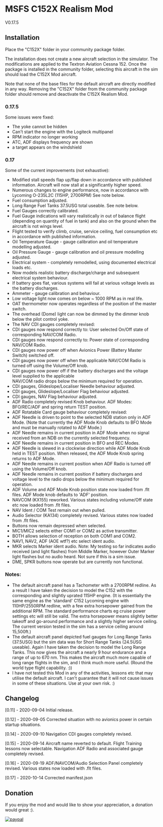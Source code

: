 # MSFS C152X Realism Mod
V0.17.5
  

## Installation
Place the "C152X" folder in your community package folder.

The installation does not create a new aircraft selection in the simulator.  The modifications are applied to the Textron Aviation Cessna 152.  Once the package is installed in the community folder, selecting this aircraft in the sim should load the C152X Mod aircraft.   

Note that none of the base files for the default aircraft are directly modified in any way.  Removing the "C152X" folder from the community package folder should remove and deactivate the C152X Realism Mod.

### 0.17.5
Some issues were fixed:
- The yoke cannot be hidden
- Can't start the engine with the Logiteck multipanel
- RPM indicator no longer working
- ATC, ADF displays frequency are shown
- a target appears on the windshield

### 0.17
Some of the current improvements (not exhaustive):
- Modified stall speeds flap up/flap down in accordance with published information.  Aircraft will now stall at a significantly higher speed.
- Numerous changes to engine performance, now in accordance with Lycoming O-235L2C (115HP, 2700RPM) See note below.
- Fuel consumption adjusted.
- Long Range Fuel Tanks 37.5USG total useable. See note below.
- Fuel Gauges correctly calibrated.
- Fuel Gauge indications will vary realistically in out of balance flight (depending on quantity of fuel in tank) and also on the ground when the aircraft is not wings level.
- Flight tested to verify climb, cruise, service ceiling, fuel consumption etc in accordance with published information.
- Oil Temperature Gauge - gauge calibration and oil temperature modelling adjusted.
- Oil Pressure Gauge - gauge calibration and oil pressure modelling adjusted.
- Electrical system - completely remodelled, using documented electrical loads etc.
- Now models realistic battery discharge/charge and subsequent electrical system behaviour. 
- If battery goes flat, various systems will fail at various voltage levels as the battery discharges.
- Ammeter - gauge calibration and behaviour.
- Low voltage light now comes on below ~ 1000 RPM as in real life.
- OAT thermometer now operates regardless of the position of the master switch.
- The overhead (Dome) light can now be dimmed by the dimmer knob below the pilot control yoke.
- The NAV CDI gauges completely revised:
- CDI gauges now respond correctly to: User selected On/Off state of corresponding NAV/COM Radio.
- CDI gauges now respond correctly to:	Power state of corresponding NAV/COM Radio.	
- CDI gauges now power off when Avionics Power (Battery Master Switch) switched off.
- CDI gauges now power off when the applicable NAV/COM Radio is turned off using the Volume/Off knob.
- CDI gauges now power off if the battery discharges and the voltage level supplied to the applicable	
	NAV/COM radio drops below the minimum required for operation.
- CDI gauges, Glideslope/Localiser Needle behaviour adjusted.
- CDI gauges, Glideslope/Localiser Flag behaviour adjusted.
- CDI gauges, NAV Flag behaviour adjusted.
- ADF Radio completely revised Knob behaviour. ADF Modes: BFO/REC/ADF and spring return TEST position.
- ADF Rotatable Card gauge behaviour completely revised:
- ADF Needle is driven to point to the selected NDB station only in ADF Mode. (Note that currently the ADF Mode Knob defaults to BFO Mode and must be manually rotated to ADF Mode.)
- ADF Needle remains in current position in ADF Mode when no signal received from an NDB on the currently selected frequency.
- ADF Needle remains in current position in BFO and REC Modes.
- ADF Needle is slewed in a clockwise direction while ADF Mode Knob held in TEST position.  When released, the ADF Mode Knob spring returns to ADF Mode.
- ADF Needle remains in current position when ADF Radio is turned off using the Volume/Off knob.
- ADF Needle remains in current position if battery discharges and voltage level to the radio drops below the minimum required for operation.
- ADF Volume and ADF Mode Knob position state now loaded from .flt files.  ADF Mode knob defaults to 'ADF' position.
- NAVCOM (KX155) reworked.  Various states including volume/Off state etc now loaded from .flt files.
- NAV Ident / COM Test remain out when pulled.  
- Audio Selector (KA134) completely revised.  Various states now loaded from .flt files.
- Buttons now remain depressed when selected.  
- MIC1/MIC2 selects either COM1 or COM2 as active transmitter.
- BOTH allows selection of reception on both COM1 and COM2.
- NAV1, NAV2, ADF (AOE wtf?) etc select ident audio.
- MKR selects Marker ident audio.  Note:  My testing so far indicates audio received (and light flashes) from Middle Marker, however Outer Marker light flashes but no audio heard.  Not sure if this is a sim issue.
- DME, SPKR buttons now operate but are currently non functional.

### Notes:  
 - The default aircraft panel has a Tachometer with a 2700RPM redline.  As a result I have taken the decision to model the C152 with the corresponding and slightly uprated 115HP engine.  (It is essentially the same engine as the 'standard' C152 Lycoming engine with 110HP/2550RPM redline, with a few extra horsepower gained from the additional RPM.  The standard performance charts eg cruise power settings etc will still be valid. The extra horsepower means slightly better takeoff and go-around performance and a slightly higher service ceiling.  The current version tested in the sim has a service ceiling around 15,500ft.)
 - The default aircraft panel depicted fuel gauges for Long Range Tanks (37.5USG) but the sim data was for Short Range Tanks (24.5USG useable). Again I have taken the decision to model the Long Range Tanks.  This now gives the aircraft a nearly 9 hour endurance and a range of up to 670 nm.  This makes the aircraft much more capable of long range flights in the sim, and I think much more useful.  (Round the world type flight capability. :))
- I have not tested this Mod in any of the activities, lessons etc that may utilise the default aircraft. I can't guarantee that it will not cause issues in some of these situations.  Use at your own risk. :)   

## Changelog
[0.11] - 2020-09-04
Initial release.

[0.12] - 2020-09-05
Corrected situation with no avionics power in certain startup situations.

[0.14] - 2020-09-10
Navigation CDI gauges completely revised.

[0.15] - 2020-09-14
Aircraft name reverted to default.  Flight Training lessons now selectable. 
Navigation ADF Radio and associated gauge completely revised.

[0.16] - 2020-09-19
ADF/NAVCOM/Audio Selection Panel completely revised.  Various states now loaded with .flt files. 

[0.17] - 2020-10-14
Corrected manifest.json
 
## Donation

If you enjoy the mod and would like to show your appreciation, a donation would great :).

[![paypal](https://www.paypalobjects.com/en_US/i/btn/btn_donateCC_LG.gif)](https://www.paypal.com/cgi-bin/webscr?cmd=_donations&business=WLG9J2FFWNH7Y&currency_code=USD)
